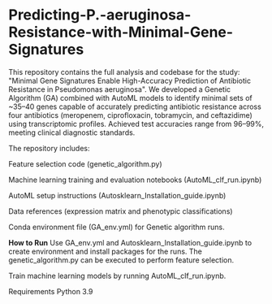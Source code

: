 # Predicting-P.-aeruginosa-Resistance-with-Minimal-Gene-Signatures
This repository contains the full analysis and codebase for the study: "Minimal Gene Signatures Enable High-Accuracy Prediction of Antibiotic Resistance in Pseudomonas aeruginosa".
We developed a Genetic Algorithm (GA) combined with AutoML models to identify minimal sets of ~35–40 genes capable of accurately predicting antibiotic resistance across four antibiotics (meropenem, ciprofloxacin, tobramycin, and ceftazidime) using transcriptomic profiles.
Achieved test accuracies range from 96–99%, meeting clinical diagnostic standards.

The repository includes:

Feature selection code (genetic_algorithm.py)

Machine learning training and evaluation notebooks (AutoML_clf_run.ipynb)

AutoML setup instructions (Autosklearn_Installation_guide.ipynb)

Data references (expression matrix and phenotypic classifications)

Conda environment file (GA_env.yml) for Genetic algorithm runs.

**How to Run**
Use GA_env.yml and Autosklearn_Installation_guide.ipynb to create environment and install packages for the runs. 
The genetic_algorithm.py can be executed to perform feature selection.

Train machine learning models by running AutoML_clf_run.ipynb.

Requirements
Python 3.9

